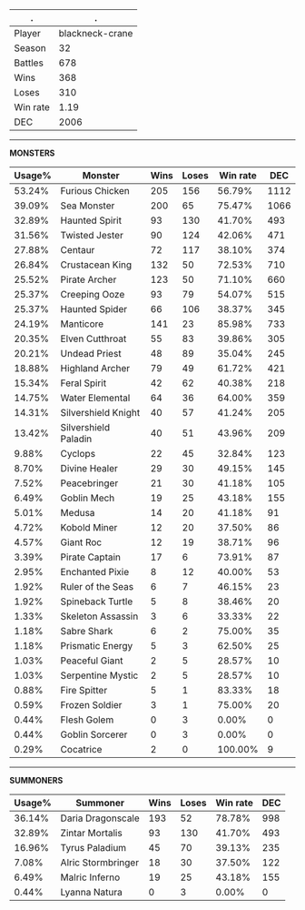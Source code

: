 .|.
|-|-
Player|blackneck-crane
Season|32
Battles|678
Wins|368
Loses|310
Win rate|1.19
DEC|2006

---
**MONSTERS**

Usage%|Monster|Wins|Loses|Win rate|DEC|
-|-|-|-|-|-|
53.24%|Furious Chicken|205|156|56.79%|1112|
39.09%|Sea Monster|200|65|75.47%|1066|
32.89%|Haunted Spirit|93|130|41.70%|493|
31.56%|Twisted Jester|90|124|42.06%|471|
27.88%|Centaur|72|117|38.10%|374|
26.84%|Crustacean King|132|50|72.53%|710|
25.52%|Pirate Archer|123|50|71.10%|660|
25.37%|Creeping Ooze|93|79|54.07%|515|
25.37%|Haunted Spider|66|106|38.37%|345|
24.19%|Manticore|141|23|85.98%|733|
20.35%|Elven Cutthroat|55|83|39.86%|305|
20.21%|Undead Priest|48|89|35.04%|245|
18.88%|Highland Archer|79|49|61.72%|421|
15.34%|Feral Spirit|42|62|40.38%|218|
14.75%|Water Elemental|64|36|64.00%|359|
14.31%|Silvershield Knight|40|57|41.24%|205|
13.42%|Silvershield Paladin|40|51|43.96%|209|
9.88%|Cyclops|22|45|32.84%|123|
8.70%|Divine Healer|29|30|49.15%|145|
7.52%|Peacebringer|21|30|41.18%|105|
6.49%|Goblin Mech|19|25|43.18%|155|
5.01%|Medusa|14|20|41.18%|91|
4.72%|Kobold Miner|12|20|37.50%|86|
4.57%|Giant Roc|12|19|38.71%|96|
3.39%|Pirate Captain|17|6|73.91%|87|
2.95%|Enchanted Pixie|8|12|40.00%|53|
1.92%|Ruler of the Seas|6|7|46.15%|23|
1.92%|Spineback Turtle|5|8|38.46%|20|
1.33%|Skeleton Assassin|3|6|33.33%|22|
1.18%|Sabre Shark|6|2|75.00%|35|
1.18%|Prismatic Energy|5|3|62.50%|25|
1.03%|Peaceful Giant|2|5|28.57%|10|
1.03%|Serpentine Mystic|2|5|28.57%|10|
0.88%|Fire Spitter|5|1|83.33%|18|
0.59%|Frozen Soldier|3|1|75.00%|20|
0.44%|Flesh Golem|0|3|0.00%|0|
0.44%|Goblin Sorcerer|0|3|0.00%|0|
0.29%|Cocatrice|2|0|100.00%|9|

---
**SUMMONERS**

Usage%|Summoner|Wins|Loses|Win rate|DEC|
-|-|-|-|-|-|
36.14%|Daria Dragonscale|193|52|78.78%|998|
32.89%|Zintar Mortalis|93|130|41.70%|493|
16.96%|Tyrus Paladium|45|70|39.13%|235|
7.08%|Alric Stormbringer|18|30|37.50%|122|
6.49%|Malric Inferno|19|25|43.18%|155|
0.44%|Lyanna Natura|0|3|0.00%|0|
